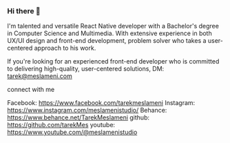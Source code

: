 ### Hi there 👋


I'm talented and versatile React Native developer with a Bachelor's degree in Computer Science and Multimedia. With extensive experience in both UX/UI design and front-end development, problem solver who takes a user-centered approach to his work.

If you're looking for an experienced front-end developer who is committed to delivering high-quality, user-centered solutions, 
DM: tarek@meslameni.com

connect with me 

Facebook: https://www.facebook.com/tarekmeslameni
Instagram: https://www.instagram.com/meslamenistudio/
Behance: https://www.behance.net/TarekMeslameni
github: https://github.com/tarekMes
youtube: https://www.youtube.com/@meslamenistudio


<!--
**tarekMes/tarekMes** is a ✨ _special_ ✨ repository because its `README.md` (this file) appears on your GitHub profile.

Here are some ideas to get you started:

- 🔭 I’m currently working on ...
- 🌱 I’m currently learning ...
- 👯 I’m looking to collaborate on ...
- 🤔 I’m looking for help with ...
- 💬 Ask me about ...
- 📫 How to reach me: ...
- 😄 Pronouns: ...
- ⚡ Fun fact: ...
-->
